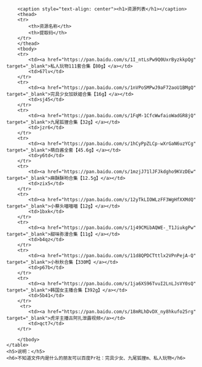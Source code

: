 <html lang="en">
<head>
    <meta charset="UTF-8">
    <title>Pr社</title>
    <link href="static/css/bootstrap.min.css" rel="stylesheet">
    <link rel="stylesheet" type="text/css" href="static/style.css"/>
    <style type="text/css">
        .box_relative {
            position: relative;
            left: 0px;
            top: 60px;
        }
    </style>
</head>
<body>
<div class="box_relative">
    <table class="table table-striped">

        <caption style="text-align: center"><h1>资源列表</h1></caption>
        <thead>
        <tr>
            <th>资源名称</th> 
            <th>提取码</th>
        </tr>
        </thead>
        <tbody>
        <tr>
            <td><a href="https://pan.baidu.com/s/1I_ntLsPw9Q0UxrByzkkpQg" target="_blank">私人玩物111套合集【80g】</a></td>
            <td>67lv</td>
        </tr>
        <tr>
            <td><a href="https://pan.baidu.com/s/1nVPoSMPwJ9aF72aoU1BMgQ" target="_blank">完具少女加妖姬合集【16g】</a></td>
            <td>sj45</td>
        </tr>
        <tr>
            <td><a href="https://pan.baidu.com/s/1FqM-1CfcWwfaioWadGR8jQ" target="_blank">九尾狐狸合集【32g】</a></td>
            <td>jzr6</td>
        </tr>
        <tr>
            <td><a href="https://pan.baidu.com/s/1hCyPpZLCp-wXrGaN6uzYCg" target="_blank">萌白酱全套【45.6g】</a></td>
            <td>y6td</td>
        </tr>
        <tr>
            <td><a href="https://pan.baidu.com/s/1mzjJ71lJFJkdgho9KVzDEw" target="_blank">麻酥酥哟合集【12.5g】</a></td>
            <td>zix5</td>
        </tr>
        <tr>
            <td><a href="https://pan.baidu.com/s/12yTkLIOWLzFF3WgHfXXMdQ" target="_blank">小蔡头喵喵喵【12g】</a></td>
            <td>1bxk</td>
        </tr>
        <tr>
            <td><a href="https://pan.baidu.com/s/1j49CMibAQWE-_T1JiukgPw" target="_blank">甜味弥漫合集【11g】</a></td>
            <td>b4qz</td>
        </tr>
        <tr>
            <td><a href="https://pan.baidu.com/s/11d8QPDCTttlx2VPnPejA-Q" target="_blank">小秋秋合集【330M】</a></td>
            <td>p67b</td>
        </tr>
        <tr>
            <td><a href="https://pan.baidu.com/s/1ja6XS96TvuI2LnLJsVY0sQ" target="_blank">韩国女主播合集【392g】</a></td>
            <td>5b41</td>
        </tr>
         <tr>
            <td><a href="https://pan.baidu.com/s/18mRLhDvDX_ny8hkufo25rg" target="_blank">虎牙主播古阿扎泄露视频</a></td>
            <td>qct7</td>
        </tr>

        </tbody>
    </table>
    <h5>说明：</h5>
    <h6>不知道文件内是什么的朋友可以百度Pr社：完具少女、九尾狐狸m、私人玩物</h6>
</div>



</body>
</html>
